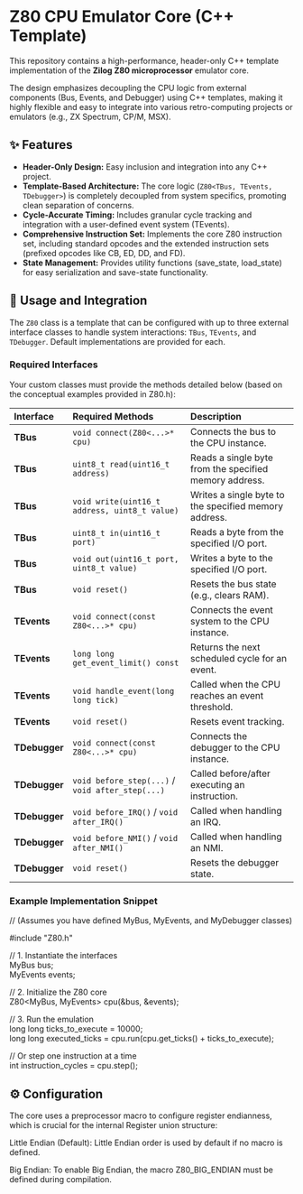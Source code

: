 # **Z80 CPU Emulator Core (C++ Template)**

This repository contains a high-performance, header-only C++ template implementation of the **Zilog Z80 microprocessor** emulator core. 

The design emphasizes decoupling the CPU logic from external components (Bus, Events, and Debugger) using C++ templates, making it highly flexible and easy to integrate into various retro-computing projects or emulators (e.g., ZX Spectrum, CP/M, MSX).

## **✨ Features**

* **Header-Only Design:** Easy inclusion and integration into any C++ project.  
* **Template-Based Architecture:** The core logic (`Z80<TBus, TEvents, TDebugger>`) is completely decoupled from system specifics, promoting clean separation of concerns.  
* **Cycle-Accurate Timing:** Includes granular cycle tracking and integration with a user-defined event system (TEvents).  
* **Comprehensive Instruction Set:** Implements the core Z80 instruction set, including standard opcodes and the extended instruction sets (prefixed opcodes like CB, ED, DD, and FD).  
* **State Management:** Provides utility functions (save\_state, load\_state) for easy serialization and save-state functionality.

## **🚀 Usage and Integration**

The `Z80` class is a template that can be configured with up to three external interface classes to handle system interactions: `TBus`, `TEvents`, and `TDebugger`. Default implementations are provided for each.

### **Required Interfaces**

Your custom classes must provide the methods detailed below (based on the conceptual examples provided in Z80.h):

| Interface | Required Methods | Description |
| :--- | :--- | :--- |
| **TBus** | `void connect(Z80<...>* cpu)` | Connects the bus to the CPU instance. |
| **TBus** | `uint8_t read(uint16_t address)` | Reads a single byte from the specified memory address. |
| **TBus** | `void write(uint16_t address, uint8_t value)` | Writes a single byte to the specified memory address. |
| **TBus** | `uint8_t in(uint16_t port)` | Reads a byte from the specified I/O port. |
| **TBus** | `void out(uint16_t port, uint8_t value)` | Writes a byte to the specified I/O port. |
| **TBus** | `void reset()` | Resets the bus state (e.g., clears RAM). |
| **TEvents** | `void connect(const Z80<...>* cpu)` | Connects the event system to the CPU instance. |
| **TEvents** | `long long get_event_limit() const` | Returns the next scheduled cycle for an event. |
| **TEvents** | `void handle_event(long long tick)` | Called when the CPU reaches an event threshold. |
| **TEvents** | `void reset()` | Resets event tracking. |
| **TDebugger** | `void connect(const Z80<...>* cpu)` | Connects the debugger to the CPU instance. |
| **TDebugger** | `void before_step(...)` / `void after_step(...)` | Called before/after executing an instruction. |
| **TDebugger** | `void before_IRQ()` / `void after_IRQ()` | Called when handling an IRQ. |
| **TDebugger** | `void before_NMI()` / `void after_NMI()` | Called when handling an NMI. |
| **TDebugger** | `void reset()` | Resets the debugger state. |

### **Example Implementation Snippet**

// (Assumes you have defined MyBus, MyEvents, and MyDebugger classes)

\#include "Z80.h"

// 1\. Instantiate the interfaces  
MyBus bus;  
MyEvents events;

// 2\. Initialize the Z80 core  
Z80<MyBus, MyEvents> cpu(&bus, &events);

// 3\. Run the emulation  
long long ticks\_to\_execute \= 10000;  
long long executed\_ticks \= cpu.run(cpu.get\_ticks() \+ ticks\_to\_execute);

// Or step one instruction at a time  
int instruction\_cycles \= cpu.step();

## **⚙️ Configuration**

The core uses a preprocessor macro to configure register endianness, which is crucial for the internal Register union structure:

Little Endian (Default): Little Endian order is used by default if no macro is defined.

Big Endian: To enable Big Endian, the macro Z80_BIG_ENDIAN must be defined during compilation.
